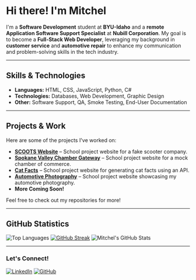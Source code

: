 # Hi there! I'm Mitchel

I'm a **Software Development** student at **BYU-Idaho** and a **remote Application Software Support Specialist** at **Nubill Corporation**. My goal is to become a **Full-Stack Web Developer**, leveraging my background in **customer service** and **automotive repair** to enhance my communication and problem-solving skills in the tech industry.

---

## Skills & Technologies

- **Languages:** HTML, CSS, JavaScript, Python, C#
- **Technologies:** Databases, Web Development, Graphic Design
- **Other:** Software Support, QA, Smoke Testing, End-User Documentation

---

## Projects & Work

Here are some of the projects I've worked on:

- **[SCOOTS Website](https://mdrennan91.github.io/wdd230/scoots/index.html)** – School project website for a fake scooter company.
- **[Spokane Valley Chamber Gateway](https://mdrennan91.github.io/wdd230/chamber/index.html)** – School project website for a mock chamber of commerce.
- **[Cat Facts](https://mdrennan91.github.io/cse121b/catfacts.html)** – School project website for generating cat facts using an API.
- **[Automotive Photography](https://mdrennan91.github.io/wdd130/autofocus/index.html)** – School project website showcasing my automotive photography.
- **More Coming Soon!**

Feel free to check out my repositories for more!

---

## GitHub Statistics

![Top Languages](https://github-readme-stats.vercel.app/api/top-langs/?username=mdrennan91&layout=compact&theme=dark)
[![GitHub Streak](https://github-readme-streak-stats.herokuapp.com?user=mdrennan91&theme=dark&hide_border=true)](https://git.io/streak-stats)
![Mitchel's GitHub Stats](https://github-readme-stats.vercel.app/api?username=mdrennan91&show_icons=true&theme=dark)

---

### Let's Connect!

[![LinkedIn](https://img.shields.io/badge/LinkedIn-Connect-blue?logo=linkedin)](https://www.linkedin.com/in/mdrennan-896178256/)
[![GitHub](https://img.shields.io/badge/GitHub-Follow-black?logo=github)](https://github.com/mdrennan91)
